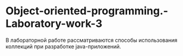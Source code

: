 # Object-oriented-programming.-Laboratory-work-3
В лабораторной работе рассматриваются способы использования коллекций при разработке java-приложений.
